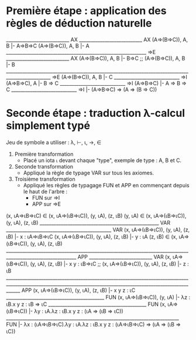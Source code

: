 # Première étape : application des règles de déduction naturelle
___________________________ AX    ___________________________ AX
(A=>(B=>C)), A, B |- A=>B=>C     (A=>(B=>C)), A, B |- A
____________________________________________________________ =>E      ___________________________ AX
(A=>(B=>C)), A, B |- B=>C                ;;                             (A=>(B=>C)), A, B |- B
_________________________________________________________________________________________________ =>E
(A=>(B=>C)), A, B |- C
____________________________ =>I
(A=>B=>C), A |- B => C
____________________________ =>I
(A=>B=>C) |- A => B => C
____________________________ =>I
|- (A=>B=>C) => (A => (B => C))

# Seconde étape : traduction λ-calcul simplement typé

Jeu de symbole a utiliser :
			λ, ⊢, ꙇ, →, ∈

1. Première transformation
	* Placé un iota `ꙇ` devant chaque "type", exemple de type : A, B et C.
2. Seconde transformation
	* Appliqué la règle de typage VAR sur tous les axiomes.
3. Troisième transformation
	* Appliqué les règles de typagage FUN et APP en commençant depuis le haut de l'arbre :
		* FUN sur =>I
		* APP sur =>E

(x, ꙇA=>ꙇB=>ꙇC) ∈ (x, ꙇA=>(ꙇB=>ꙇC)), (y, ꙇA), (z, ꙇB)             (y, ꙇA) ∈ (x, ꙇA=>(ꙇB=>ꙇC)), (y, ꙇA), (z, ꙇB)
___________________________________________________ VAR        _____________________________________________ VAR
(x, ꙇA=>(ꙇB=>ꙇC)), (y, ꙇA), (z, ꙇB) |- x : ꙇA=>ꙇB=>ꙇC             (x, ꙇA=>(ꙇB=>ꙇC)), (y, ꙇA), (z, ꙇB) |- y : ꙇA                   (z, ꙇB) ∈ (x, ꙇA=>(ꙇB=>ꙇC)), (y, ꙇA), (z, ꙇB)
____________________________________________________________________________________________________________ APP            ___________________________ VAR
(x, ꙇA=>(ꙇB=>ꙇC)), (y, ꙇA), (z, ꙇB)  |- x y : ꙇB=>ꙇC                                                                  ;;      (x, ꙇA=>(ꙇB=>ꙇC)), (y, ꙇA), (z, ꙇB) |- z : ꙇB
__________________________________________________________________________________________________________________________________________________________________ APP
(x, ꙇA=>(ꙇB=>ꙇC)), (y, ꙇA), (z, ꙇB) |- x y z : ꙇC
__________________________________________ FUN
(x, ꙇA=>(ꙇB=>ꙇC)), (y, ꙇA) |- λz : ꙇB.x y z : ꙇB => ꙇC
__________________________________________ FUN
(x, ꙇA=>(ꙇB=>ꙇC)) |- λy : ꙇA.λz : ꙇB.x y z : (ꙇA => (ꙇB => ꙇC))
__________________________________________________________________________ FUN
|- λx : (ꙇA=>ꙇB=>ꙇC).λy : ꙇA.λz : ꙇB.x y z : (ꙇA=>ꙇB=>ꙇC) => (ꙇA => (ꙇB => ꙇC))

